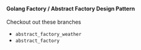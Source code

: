 #### Golang Factory / Abstract Factory Design Pattern

Checkout out these branches

- `abstract_factory_weather`
- `abstract_factory`